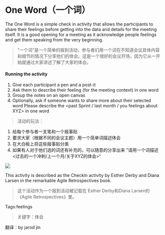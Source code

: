 # One Word（一个词） #
The One Word is a simple check in activity that allows the participants to share their feelings before getting into the data and details for the meeting itself. It is a good opening for a meeting as it acknowledge people feelings and get them speaking from the very beginning.

> ”一个词“是一个简单的报到活动，参与者们用一个词在不知道会议具体内容和细节的情况下分享他们的体会。这是一个很好的会议开场，因为它从一开始就通过大家讲述了解了大家的体会。

#### Running the activity ####
1. Give each participant a pen and a post-it
2. Ask them to describe their feeling (for the meeting context) in one word
3. Group the notes on an open canvas
4. Optionally, ask if someone wants to share more about their selected word
  Please describe the <past Sprint / last month / you feelings about XYZ> in one word
> 活动的玩法：
> 
1. 给每个参与者一支笔和一个报事贴
1. 要求大家（根据不同的会议主题）用一个简单词描述体会
1. 在大白板上将这些报事贴分类
1. 如果有人对于他们选的词还有补充的，可以随意的分享出来
 ”请用一个词描述<过去的一个冲刺/上一个月/关于XYZ的体会>“

![](http://i.imgur.com/wuSpq5S.jpg)

This activity is described as the Checkin activity by Esther Derby and Diana Larsen in the remarkable Agile Retrospectives book. 
> 这个活动作为一个报到活动被记载在 Esther Derby和Diana Larsen的《Agile Retrospectives》里。
 
Tags:feelings
> 关键字：体会

翻译：by jarod jin
